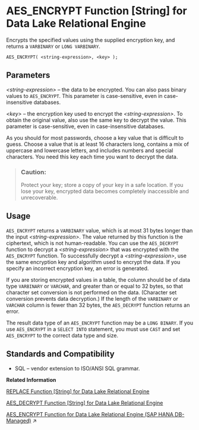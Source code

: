 <!-- loioa4c3260684f210158f0fbe1e8ab4e780 -->

# AES\_ENCRYPT Function \[String\] for Data Lake Relational Engine

Encrypts the specified values using the supplied encryption key, and returns a `VARBINARY` or `LONG VARBINARY`.



```
AES_ENCRYPT( <string-expression>, <key> );
```



<a name="loioa4c3260684f210158f0fbe1e8ab4e780__AES_ENCRYPT_parm1"/>

## Parameters

*<string-expression\>* – the data to be encrypted. You can also pass binary values to `AES_ENCRYPT`. This parameter is case-sensitive, even in case-insensitive databases.

*<key\>* – the encryption key used to encrypt the *<string-expression\>*. To obtain the original value, also use the same key to decrypt the value. This parameter is case-sensitive, even in case-insensitive databases.

As you should for most passwords, choose a key value that is difficult to guess. Choose a value that is at least 16 characters long, contains a mix of uppercase and lowercase letters, and includes numbers and special characters. You need this key each time you want to decrypt the data.

> ### Caution:  
> Protect your key; store a copy of your key in a safe location. If you lose your key, encrypted data becomes completely inaccessible and unrecoverable.



<a name="loioa4c3260684f210158f0fbe1e8ab4e780__AES_ENCRYPT_usage1"/>

## Usage

`AES_ENCRYPT` returns a `VARBINARY` value, which is at most 31 bytes longer than the input *<string-expression\>*. The value returned by this function is the ciphertext, which is not human-readable. You can use the `AES_DECRYPT` function to decrypt a *<string-expression\>* that was encrypted with the `AES_ENCRYPT` function. To successfully decrypt a *<string-expression\>*, use the same encryption key and algorithm used to encrypt the data. If you specify an incorrect encryption key, an error is generated.

If you are storing encrypted values in a table, the column should be of data type `VARBINARY` or `VARCHAR`, and greater than or equal to 32 bytes, so that character set conversion is not performed on the data. \(Character set conversion prevents data decryption.\) If the length of the `VARBINARY` or `VARCHAR` column is fewer than 32 bytes, the `AES_DECRYPT` function returns an error.

The result data type of an `AES_ENCRYPT` function may be a `LONG BINARY`. If you use `AES_ENCRYPT` in a `SELECT INTO` statement, you must use `CAST` and set `AES_ENCRYPT` to the correct data type and size.



<a name="loioa4c3260684f210158f0fbe1e8ab4e780__AES_ENCRYPT_standards1"/>

## Standards and Compatibility

-   SQL – vendor extension to ISO/ANSI SQL grammar.

**Related Information**  


[REPLACE Function \[String\] for Data Lake Relational Engine](replace-function-string-for-data-lake-relational-engine-a579952.md "Replaces all occurrences of a substring with another substring.")

[AES\_DECRYPT Function \[String\] for Data Lake Relational Engine](aes-decrypt-function-string-for-data-lake-relational-engine-a4c35f4.md "Decrypts the string using the supplied key, and returns, by default, a VARBINARY or LONG BINARY, or the original plaintext type.")

[AES_ENCRYPT Function for Data Lake Relational Engine (SAP HANA DB-Managed)](https://help.sap.com/viewer/a898e08b84f21015969fa437e89860c8/2024_3_QRC/en-US/4689e70ab3dc428d894f92685dfa337a.html "Encrypts the specified values using the supplied encryption key, and returns a VARBINARY or LONG VARBINARY.") :arrow_upper_right:

